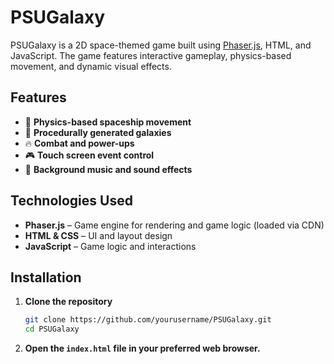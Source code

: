 # PSUGalaxy

PSUGalaxy is a 2D space-themed game built using [Phaser.js](https://phaser.io/), HTML, and JavaScript. The game features interactive gameplay, physics-based movement, and dynamic visual effects.

## Features
- 🚀 **Physics-based spaceship movement**
- 🌌 **Procedurally generated galaxies**
- 🔥 **Combat and power-ups**
- 🎮 **Touch screen event control**
- 🎵 **Background music and sound effects**

## Technologies Used
- **Phaser.js** – Game engine for rendering and game logic (loaded via CDN)
- **HTML & CSS** – UI and layout design
- **JavaScript** – Game logic and interactions

## Installation
1. **Clone the repository**
   ```sh
   git clone https://github.com/yourusername/PSUGalaxy.git
   cd PSUGalaxy
    ```
2. **Open the ```index.html``` file in your preferred web browser.**
